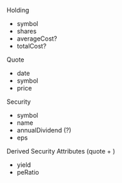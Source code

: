 
Holding
* symbol
* shares
* averageCost?
* totalCost?

Quote
* date
* symbol
* price

Security
* symbol
* name
* annualDividend (?)
* eps

Derived Security Attributes (quote + )
* yield
* peRatio